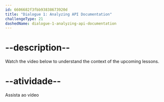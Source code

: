 ```yaml
---
id: 6606682f3fbb93838673920d
title: "Dialogue 1: Analyzing API Documentation"
challengeType: 21
dashedName: dialogue-1-analyzing-api-documentation
---
```


# --description--

Watch the video below to understand the context of the upcoming lessons.

# --atividade--

Assista ao vídeo
